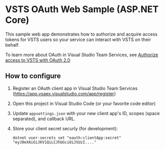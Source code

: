 # VSTS OAuth Web Sample (ASP.NET Core)

This sample web app demonstrates how to authorize and acquire access tokens for VSTS users so your service can interact with VSTS on their behalf.

To learn more about OAuth in Visual Studio Team Services, see [Authorize access to VSTS with OAuth 2.0](https://docs.microsoft.com/vsts/integrate/get-started/authentication/oauth?view=vsts)

## How to configure

1. Register an OAuth client app in Visual Studio Team Services (https://app.vsaex.visualstudio.com/app/register) 

2. Open this project in Visual Studio Code (or your favorite code editor)

3. Update `appsettings.json` with your new client app's ID, scopes (space separated), and callback URL.

4. Store your client secret securly (for development):
    ```
    dotnet user-secrets set "oauth:clientApp:secret" "eyJ0eXAiOiJKV1QiLCJhbGciOiJSUzI...."
    ```
